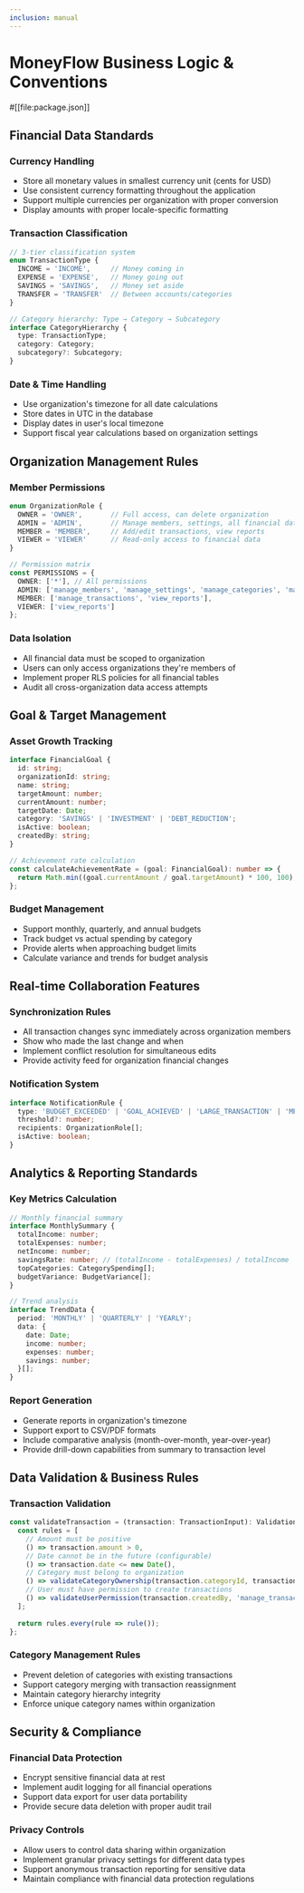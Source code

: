 ```yaml
---
inclusion: manual
---
```


# MoneyFlow Business Logic & Conventions

#[[file:package.json]]

## Financial Data Standards

### Currency Handling
- Store all monetary values in smallest currency unit (cents for USD)
- Use consistent currency formatting throughout the application
- Support multiple currencies per organization with proper conversion
- Display amounts with proper locale-specific formatting

### Transaction Classification
```typescript
// 3-tier classification system
enum TransactionType {
  INCOME = 'INCOME',     // Money coming in
  EXPENSE = 'EXPENSE',   // Money going out
  SAVINGS = 'SAVINGS',   // Money set aside
  TRANSFER = 'TRANSFER'  // Between accounts/categories
}

// Category hierarchy: Type → Category → Subcategory
interface CategoryHierarchy {
  type: TransactionType;
  category: Category;
  subcategory?: Subcategory;
}
```

### Date & Time Handling
- Use organization's timezone for all date calculations
- Store dates in UTC in the database
- Display dates in user's local timezone
- Support fiscal year calculations based on organization settings

## Organization Management Rules

### Member Permissions
```typescript
enum OrganizationRole {
  OWNER = 'OWNER',       // Full access, can delete organization
  ADMIN = 'ADMIN',       // Manage members, settings, all financial data
  MEMBER = 'MEMBER',     // Add/edit transactions, view reports
  VIEWER = 'VIEWER'      // Read-only access to financial data
}

// Permission matrix
const PERMISSIONS = {
  OWNER: ['*'], // All permissions
  ADMIN: ['manage_members', 'manage_settings', 'manage_categories', 'manage_transactions', 'view_reports'],
  MEMBER: ['manage_transactions', 'view_reports'],
  VIEWER: ['view_reports']
};
```

### Data Isolation
- All financial data must be scoped to organization
- Users can only access organizations they're members of
- Implement proper RLS policies for all financial tables
- Audit all cross-organization data access attempts

## Goal & Target Management

### Asset Growth Tracking
```typescript
interface FinancialGoal {
  id: string;
  organizationId: string;
  name: string;
  targetAmount: number;
  currentAmount: number;
  targetDate: Date;
  category: 'SAVINGS' | 'INVESTMENT' | 'DEBT_REDUCTION';
  isActive: boolean;
  createdBy: string;
}

// Achievement rate calculation
const calculateAchievementRate = (goal: FinancialGoal): number => {
  return Math.min((goal.currentAmount / goal.targetAmount) * 100, 100);
};
```

### Budget Management
- Support monthly, quarterly, and annual budgets
- Track budget vs actual spending by category
- Provide alerts when approaching budget limits
- Calculate variance and trends for budget analysis

## Real-time Collaboration Features

### Synchronization Rules
- All transaction changes sync immediately across organization members
- Show who made the last change and when
- Implement conflict resolution for simultaneous edits
- Provide activity feed for organization financial changes

### Notification System
```typescript
interface NotificationRule {
  type: 'BUDGET_EXCEEDED' | 'GOAL_ACHIEVED' | 'LARGE_TRANSACTION' | 'MEMBER_JOINED';
  threshold?: number;
  recipients: OrganizationRole[];
  isActive: boolean;
}
```

## Analytics & Reporting Standards

### Key Metrics Calculation
```typescript
// Monthly financial summary
interface MonthlySummary {
  totalIncome: number;
  totalExpenses: number;
  netIncome: number;
  savingsRate: number; // (totalIncome - totalExpenses) / totalIncome
  topCategories: CategorySpending[];
  budgetVariance: BudgetVariance[];
}

// Trend analysis
interface TrendData {
  period: 'MONTHLY' | 'QUARTERLY' | 'YEARLY';
  data: {
    date: Date;
    income: number;
    expenses: number;
    savings: number;
  }[];
}
```

### Report Generation
- Generate reports in organization's timezone
- Support export to CSV/PDF formats
- Include comparative analysis (month-over-month, year-over-year)
- Provide drill-down capabilities from summary to transaction level

## Data Validation & Business Rules

### Transaction Validation
```typescript
const validateTransaction = (transaction: TransactionInput): ValidationResult => {
  const rules = [
    // Amount must be positive
    () => transaction.amount > 0,
    // Date cannot be in the future (configurable)
    () => transaction.date <= new Date(),
    // Category must belong to organization
    () => validateCategoryOwnership(transaction.categoryId, transaction.organizationId),
    // User must have permission to create transactions
    () => validateUserPermission(transaction.createdBy, 'manage_transactions')
  ];
  
  return rules.every(rule => rule());
};
```

### Category Management Rules
- Prevent deletion of categories with existing transactions
- Support category merging with transaction reassignment
- Maintain category hierarchy integrity
- Enforce unique category names within organization

## Security & Compliance

### Financial Data Protection
- Encrypt sensitive financial data at rest
- Implement audit logging for all financial operations
- Support data export for user data portability
- Provide secure data deletion with proper audit trail

### Privacy Controls
- Allow users to control data sharing within organization
- Implement granular privacy settings for different data types
- Support anonymous transaction reporting for sensitive data
- Maintain compliance with financial data protection regulations